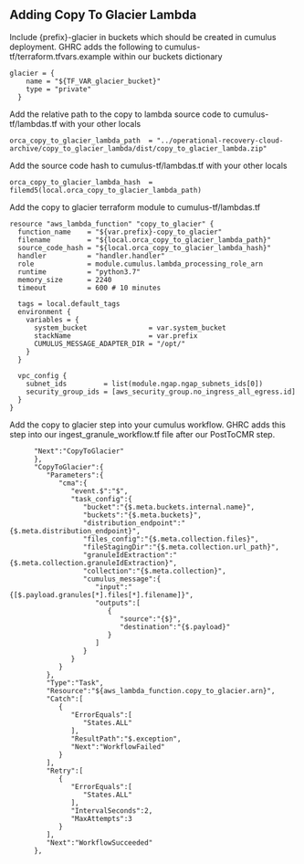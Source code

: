 ## Adding Copy To Glacier Lambda
Include {prefix}-glacier in buckets which should be created in cumulus deployment. GHRC adds the following to cumulus-tf/terraform.tfvars.example within our buckets dictionary
```
glacier = {
    name = "${TF_VAR_glacier_bucket}"
    type = "private"
  }
```
Add the relative path to the copy to lambda source code to cumulus-tf/lambdas.tf with your other locals
```
orca_copy_to_glacier_lambda_path  = "../operational-recovery-cloud-archive/copy_to_glacier_lambda/dist/copy_to_glacier_lambda.zip"
```
Add the source code hash to cumulus-tf/lambdas.tf with your other locals
```
orca_copy_to_glacier_lambda_hash  = filemd5(local.orca_copy_to_glacier_lambda_path)
```
Add the copy to glacier terraform module to cumulus-tf/lambdas.tf
```
resource "aws_lambda_function" "copy_to_glacier" {
  function_name    = "${var.prefix}-copy_to_glacier"
  filename         = "${local.orca_copy_to_glacier_lambda_path}"
  source_code_hash = "${local.orca_copy_to_glacier_lambda_hash}"
  handler          = "handler.handler"
  role             = module.cumulus.lambda_processing_role_arn
  runtime          = "python3.7"
  memory_size      = 2240
  timeout          = 600 # 10 minutes

  tags = local.default_tags
  environment {
    variables = {
      system_bucket               = var.system_bucket
      stackName                   = var.prefix
      CUMULUS_MESSAGE_ADAPTER_DIR = "/opt/"
    }
  }

  vpc_config {
    subnet_ids         = list(module.ngap.ngap_subnets_ids[0])
    security_group_ids = [aws_security_group.no_ingress_all_egress.id]
  }
}
```
Add the copy to glacier step into your cumulus workflow. GHRC adds this step into our ingest_granule_workflow.tf file after our PostToCMR step.
```
      "Next":"CopyToGlacier"
      },
      "CopyToGlacier":{
         "Parameters":{
            "cma":{
               "event.$":"$",
               "task_config":{
                  "bucket":"{$.meta.buckets.internal.name}",
                  "buckets":"{$.meta.buckets}",
                  "distribution_endpoint":"{$.meta.distribution_endpoint}",
                  "files_config":"{$.meta.collection.files}",
                  "fileStagingDir":"{$.meta.collection.url_path}",
                  "granuleIdExtraction":"{$.meta.collection.granuleIdExtraction}",
                  "collection":"{$.meta.collection}",
                  "cumulus_message":{
                     "input":"{[$.payload.granules[*].files[*].filename]}",
                     "outputs":[
                        {
                           "source":"{$}",
                           "destination":"{$.payload}"
                        }
                     ]
                  }
               }
            }
         },
         "Type":"Task",
         "Resource":"${aws_lambda_function.copy_to_glacier.arn}",
         "Catch":[
            {
               "ErrorEquals":[
                  "States.ALL"
               ],
               "ResultPath":"$.exception",
               "Next":"WorkflowFailed"
            }
         ],
         "Retry":[
            {
               "ErrorEquals":[
                  "States.ALL"
               ],
               "IntervalSeconds":2,
               "MaxAttempts":3
            }
         ],
         "Next":"WorkflowSucceeded"
      },
```
